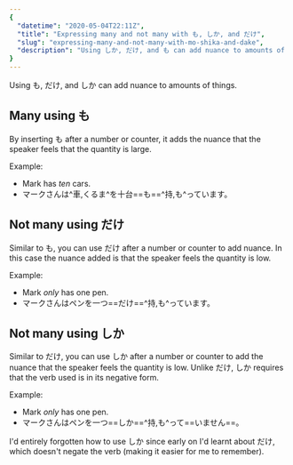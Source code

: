 ```yaml
---
{
  "datetime": "2020-05-04T22:11Z",
  "title": "Expressing many and not many with も, しか, and だけ",
  "slug": "expressing-many-and-not-many-with-mo-shika-and-dake",
  "description": "Using しか, だけ, and も can add nuance to amounts of things."
}
---
```

Using <span lang="ja">も</span>, <span lang="ja">だけ</span>, and
<span lang="ja">しか</span> can add nuance to amounts of things.

## Many using <span lang="ja">も</span>

By inserting <span lang="ja">も</span> after a number or counter, it adds the
nuance that the speaker feels that the quantity is large.

Example:

- Mark has _ten_ cars.
- <span lang="ja">マークさんは^車,くるま^を十台==も==^持,も^っています。</span>

## Not many using <span lang="ja">だけ</span>

Similar to <span lang="ja">も</span>, you can use <span lang="ja">だけ</span>
after a number or counter to add nuance. In this case the nuance added is that
the speaker feels the quantity is low.

Example:

- Mark _only_ has one pen.
- <span lang="ja">マークさんはペンを一つ==だけ==^持,も^っています。</span>

## Not many using <span lang="ja">しか</span>

Similar to <span lang="ja">だけ</span>, you can use <span lang="ja">しか</span>
after a number or counter to add the nuance that the speaker feels the quantity
is low. Unlike <span lang="ja">だけ</span>, <span lang="ja">しか</span> requires
that the verb used is in its negative form.

Example:

- Mark _only_ has one pen.
- <span lang="ja">マークさんはペンを一つ==しか==^持,も^って==いません==。</span>

I'd entirely forgotten how to use <span lang="ja">しか</span> since early on I'd
learnt about <span lang="ja">だけ</span>, which doesn't negate the verb (making
it easier for me to remember).
